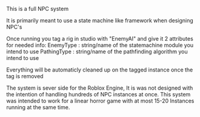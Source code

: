 This is a full NPC system

It is primarily meant to use a state machine like framework when designing NPC's

Once running you tag a rig in studio with "EnemyAI" and give it 2 attributes for needed info:
EnemyType : string/name of the statemachine module you intend to use
PathingType : string/name of the pathfinding algorithm you intend to use

Everything will be automaticly cleaned up on the tagged instance once the tag is removed

The system is sever side for the Roblox Engine, It is was not designed with the intention of handling hundreds of NPC instances at once.
This system was intended to work for a linear horror game with at most 15-20 Instances running at the same time.
